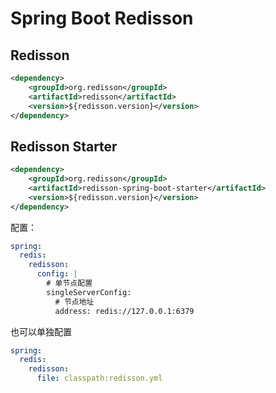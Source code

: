 # Spring Boot Redisson

## Redisson

```xml
<dependency>
    <groupId>org.redisson</groupId>
    <artifactId>redisson</artifactId>
    <version>${redisson.version}</version>
</dependency>
```


## Redisson Starter

```xml
<dependency>
    <groupId>org.redisson</groupId>
    <artifactId>redisson-spring-boot-starter</artifactId>
    <version>${redisson.version}</version>
</dependency>
```

配置：

```yaml
spring:
  redis:
    redisson:
      config: |
        # 单节点配置
        singleServerConfig:
          # 节点地址
          address: redis://127.0.0.1:6379
```

也可以单独配置

```yaml
spring:
  redis:
    redisson:
      file: classpath:redisson.yml
```